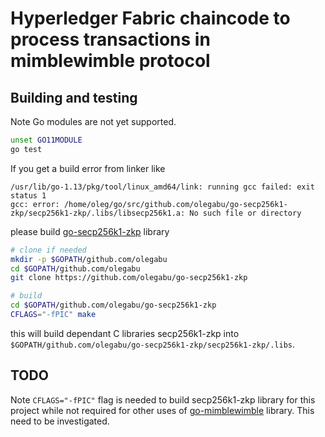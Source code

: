 #  Hyperledger Fabric chaincode to process transactions in mimblewimble protocol

## Building and testing

Note Go modules are not yet supported.

```bash
unset GO11MODULE
go test
```

If you get a build error from linker like

```
/usr/lib/go-1.13/pkg/tool/linux_amd64/link: running gcc failed: exit status 1
gcc: error: /home/oleg/go/src/github.com/olegabu/go-secp256k1-zkp/secp256k1-zkp/.libs/libsecp256k1.a: No such file or directory
```

please build [go-secp256k1-zkp](https://github.com/olegabu/go-secp256k1-zkp) library

```bash
# clone if needed
mkdir -p $GOPATH/github.com/olegabu
cd $GOPATH/github.com/olegabu
git clone https://github.com/olegabu/go-secp256k1-zkp

# build
cd $GOPATH/github.com/olegabu/go-secp256k1-zkp
CFLAGS="-fPIC" make
```

this will build dependant C libraries secp256k1-zkp into `$GOPATH/github.com/olegabu/go-secp256k1-zkp/secp256k1-zkp/.libs`.

## TODO

Note `CFLAGS="-fPIC"` flag is needed to build secp256k1-zkp library for this project while not required 
for other uses of [go-mimblewimble](https://github.com/olegabu/go-mimblewimble) library. This need to be investigated.
